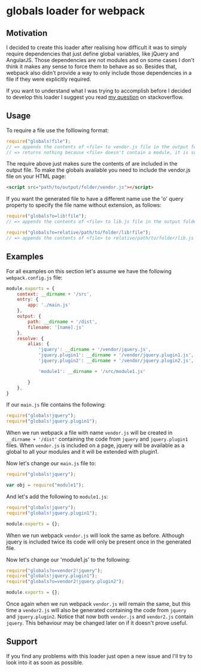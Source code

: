 # globals loader for webpack

## Motivation

I decided to create this loader after realising how difficult it was to simply require dependencies that just define global variables, like jQuery and AngularJS. Those dependencies are not modules and on some cases I don't think it makes any sense to force them to behave as so. Besides that, webpack also didn't provide a way to only include those dependencies in a file if they were explicitly required.

If you want to understand what I was trying to accomplish before I decided to develop this loader I suggest you read [my question](http://stackoverflow.com/questions/30329337/how-to-bundle-vendor-scripts-separately-and-require-them-as-needed-with-webpack/30346322) on stackoverflow.

## Usage

To require a file use the folllowing format:

```javascript
require("globals!file");
// => appends the contents of <file> to vendor.js file in the output folder specified in the webpack config file
// => returns nothing because <file> doesn't contain a module, it is supposed to be loaded as a global instead 
```

The require above just makes sure the contents of <file> are included in the output file. To make the globals available you need to include the vendor.js file on your HTML page:

```html
<script src="path/to/output/folder/vendor.js"></script>
```

If you want the generated file to have a different name use the 'o' query property to specify the file name without extension, as follows:

```javascript
require("globals?o=lib!file");
// => appends the contents of <file> to lib.js file in the output folder specified in the webpack config file

require("globals?o=relative/path/to/folder/lib!file");
// => appends the contents of <file> to relative/path/to/folder/lib.js file in the output folder specified in the webpack config file
```

## Examples

For all examples on this section let's assume we have the following `webpack.config.js` file:

```javascript
module.exports = {
	context: __dirname + '/src',
	entry: {
	    app: './main.js'
	},
	output: {
	    path: __dirname + '/dist',
	    filename: '[name].js'
	},
	resolve: {
	    alias: {
	        'jquery': __dirname + '/vendor/jquery.js',
	        'jquery.plugin1': __dirname + '/vendor/jquery.plugin1.js',
	        'jquery.plugin2': __dirname + '/vendor/jquery.plugin2.js',

	        'module1': __dirname + '/src/module1.js'

	    }
	},
}
```

If our `main.js` file contains the following:

```javascript
require("globals!jquery");
require("globals!jquery.plugin1");
```

When we run webpack a file with name `vendor.js` will be created in `__dirname + '/dist'` containing the code from `jquery` and `jquery.plugin1` files. When `vendor.js` is included on a page, jquery will be available as a global to all your modules and it will be extended with plugin1.

Now let's change our `main.js` file to:

```javascript
require("globals!jquery");

var obj = require("module1");
```
And let's add the following to `module1.js`:

```javascript
require("globals!jquery");
require("globals!jquery.plugin1");

module.exports = {};
```

When we run webpack `vendor.js` will look the same as before. Although jquery is included twice its code will only be present once in the generated file.

Now let's change our 'module1.js' to the following:

```javascript
require("globals?o=vendor2!jquery");
require("globals!jquery.plugin1");
require("globals?o=vendor2!jquery.plugin2");

module.exports = {};
```
Once again when we run webpack `vendor.js` will remain the same, but this time a `vendor2.js` will also be generated containing the code from `jquery` and `jquery.plugin2`. Notice that now both `vendor.js` and `vendor2.js` contain `jquery`. This behaviour may be changed later on if it doesn't prove useful.

## Support

If you find any problems with this loader just open a new issue and I'll try to look into it as soon as possible.



















